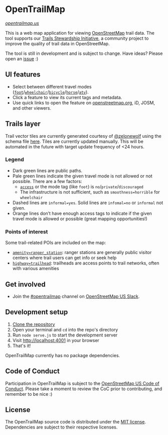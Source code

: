 # OpenTrailMap

_[opentrailmap.us](https://opentrailmap.us)_

This is a web map application for viewing [OpenStreetMap](https://openstreetmap.org/about) trail data. The tool supports our [Trails Stewardship Initiative](https://openstreetmap.us/our-work/trails/), a community project to improve the quality of trail data in OpenStreetMap.

The tool is still in development and is subject to change. Have ideas? Please open an [issue](https://github.com/osmus/OpenTrailMap/issues) :)

## UI features
- Select between different travel modes ([`foot`](https://wiki.openstreetmap.org/wiki/Key:foot)/[`wheelchair`](https://wiki.openstreetmap.org/wiki/Key:wheelchair)/[`bicycle`](https://wiki.openstreetmap.org/wiki/Key:bicycle)/[`horse`](https://wiki.openstreetmap.org/wiki/Key:horse)/[`atv`](https://wiki.openstreetmap.org/wiki/Key:atv)).
- Click a feature to view its current tags and metadata.
- Use quick links to open the feature on [openstreetmap.org](https://openstreetmap.org), iD, JOSM, and other viewers.

## Trails layer
Trail vector tiles are currently generated courtesy of [@zelonewolf](https://github.com/zelonewolf) using the schema file [here](https://github.com/ZeLonewolf/planetiler-scripts/blob/main/layers/osmus_trails.yml). Tiles are currently updated manually. This will be automated in the future with target update frequency of <24 hours.

### Legend
- Dark green lines are public paths.
- Pale green lines indicate the given travel mode is not allowed or not possible. There are a few factors:
  - [`access`](https://wiki.openstreetmap.org/wiki/Key:access) or the mode tag (like `foot`) is `no`/`private`/`discouraged`
  - The infrastructure is not sufficient, such as `smoothness=horrible` for `wheelchair`
- Dashed lines are `informal=yes`. Solid lines are `infomal=no` or `informal` not given.
- Orange lines don’t have enough access tags to indicate if the given travel mode is allowed or possible (great mapping opportunities!)

### Points of interest
Some trail-related POIs are included on the map:
- [`amenity=ranger_station`](https://wiki.openstreetmap.org/wiki/Tag:amenity%3Dranger_station): ranger stations are generally public visitor centers where trail users can get info or seek help
- [`highway=trailhead`](https://wiki.openstreetmap.org/wiki/Tag:highway%3Dtrailhead): trailheads are access points to trail networks, often with various amenities

## Get involved
- Join the [#opentrailmap](https://osmus.slack.com/archives/opentrailmap) channel on [OpenStreetMap US Slack](https://openstreetmap.us/slack).

## Development setup
1. [Clone the repository](https://docs.github.com/en/repositories/creating-and-managing-repositories/cloning-a-repository)
2. Open your terminal and `cd` into the repo's directory
3. Run `node serve.js` to start the development server
4. Visit [http://localhost:4001](http://localhost:4001) in your browser
5. That's it!

OpenTrailMap currently has no package dependencies.

## Code of Conduct

Participation in OpenTrailMap is subject to the [OpenStreetMap US Code of Conduct](https://wiki.openstreetmap.org/wiki/Foundation/Local_Chapters/United_States/Code_of_Conduct_Committee/OSM_US_Code_of_Conduct). Please take a moment to review the CoC prior to contributing, and remember to be nice :)

## License

The OpenTrailMap source code is distributed under the [MIT license](https://github.com/osmus/OpenTrailMap/blob/main/LICENSE). Dependencies are subject to their respective licenses.
